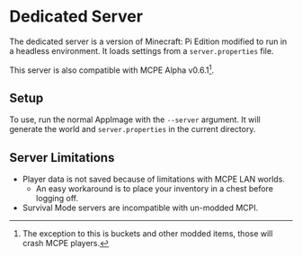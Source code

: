 # Dedicated Server
The dedicated server is a version of Minecraft: Pi Edition modified to run in a headless environment. It loads settings from a `server.properties` file.

This server is also compatible with MCPE Alpha v0.6.1[^1].

## Setup
To use, run the normal AppImage with the `--server` argument. It will generate the world and `server.properties` in the current directory.

## Server Limitations
* Player data is not saved because of limitations with MCPE LAN worlds.
  * An easy workaround is to place your inventory in a chest before logging off.
* Survival Mode servers are incompatible with un-modded MCPI.

[^1]: The exception to this is buckets and other modded items, those will crash MCPE players.
